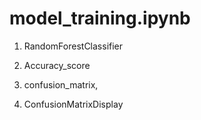 # model_training.ipynb

1. RandomForestClassifier

2. Accuracy_score 

3. confusion_matrix, 

4. ConfusionMatrixDisplay

